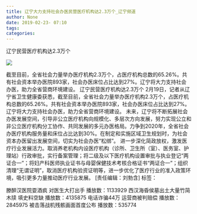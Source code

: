 ```yaml
---
title: 辽宁大力支持社会办医民营医疗机构达2.3万个_辽宁频道
author: None
date: 2019-02-23- 07:10
tags: 
categories: 
---
```

辽宁民营医疗机构达2.3万个
<!-- more -->
                
<img align="center" border="0" src="http://p2.ifengimg.com/a/2016/0810/204c433878d5cf9size1_w16_h16.png" />
                
            
截至目前，全省社会力量举办医疗机构2.3万个，占医疗机构总数的65.26%。共有社会资本举办医院893家，社会办医床位占比达到27%。辽宁将大力支持社会办医，助力全省营商环境建设。
辽宁民营医疗机构达2.3万个
2月19日，记者从辽宁省卫生健康委获悉，截至目前，全省社会力量举办医疗机构2.3万个，占医疗机构总数的65.26%。共有社会资本举办医院893家，社会办医床位占比达到27%。辽宁将大力支持社会办医，助力全省营商环境建设。
未来，辽宁将不断拓展社会办医发展空间，引导非公立医疗机构向规模化、多层次方向发展，努力实现公立和非公立医疗机构分工协作、共同发展的多元办医格局。力争到2020年，全省社会办医疗机构服务量和床位占比达到30%。在制定和实施区域卫生规划时，为社会资本办医留出发展空间，切实为社会办医“松绑”。
进一步深化简政放权，激发医疗行业发展活力。取消养老机构内设医疗机构（诊所、卫生所（室）、医务室、护理站）行政审批，实行备案管理；将二级及以下医疗机构设置审批与执业登记“两证合一”；将妇产科医师执业证书与母婴保健技术考核合格证书“两证合一”；组织清理“无谓证明”，取消医疗机构验资证明等，进一步优化了医疗行业的准入政策环境，吸引更多力量推动医疗行业发展。
[责任编辑：刘勃含]
标签：
 
             
滕醉汉医院耍酒疯 对医生大打出手
播放数：1133929
西汉海昏侯墓出土大量竹简木牍 填史料空缺
播放数：4135875
电话诈骗44万 运营商被判赔偿
播放数：2845975
被击落战机残骸画面首度公布
播放数：535774
